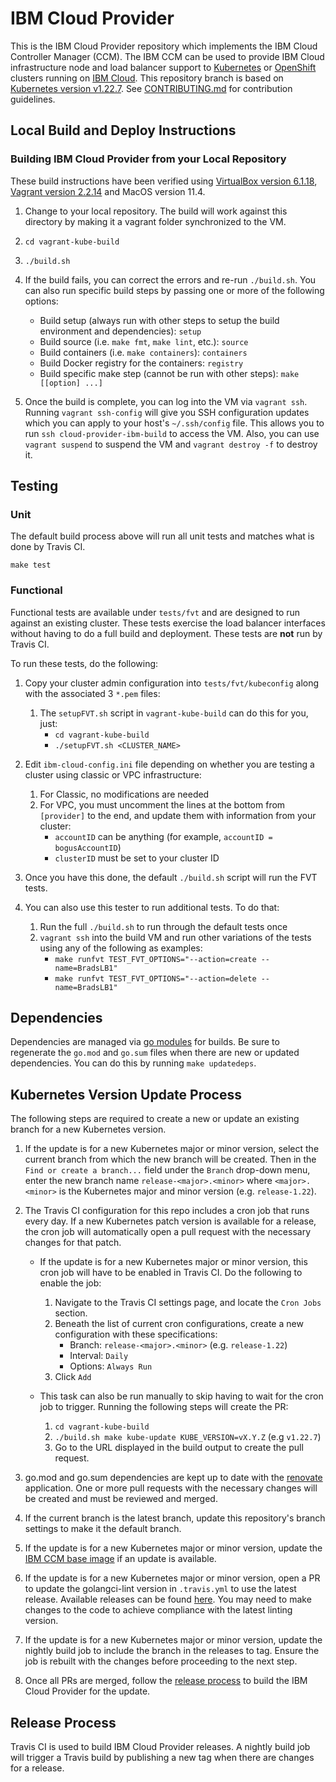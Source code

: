 # IBM Cloud Provider

This is the IBM Cloud Provider repository which implements the
IBM Cloud Controller Manager (CCM). The IBM CCM can be used to provide IBM Cloud
infrastructure node and load balancer support to
[Kubernetes](https://kubernetes.io/docs/home/) or
[OpenShift](https://docs.openshift.com/) clusters running on
[IBM Cloud](https://cloud.ibm.com/docs). This repository branch is based on
[Kubernetes version v1.22.7](https://github.com/kubernetes/kubernetes/tree/v1.22.7).
See [CONTRIBUTING.md](./CONTRIBUTING.md) for contribution guidelines.

## Local Build and Deploy Instructions

### Building IBM Cloud Provider from your Local Repository

These build instructions have been verified using
[VirtualBox version 6.1.18](https://www.virtualbox.org/wiki/Downloads),
[Vagrant version 2.2.14](https://www.vagrantup.com/downloads) and MacOS version 11.4.

1. Change to your local repository. The build will work against this directory
   by making it a vagrant folder synchronized to the VM.

1. `cd vagrant-kube-build`

1. `./build.sh`

1. If the build fails, you can correct the errors and re-run `./build.sh`.
   You can also run specific build steps by passing one or more of the following
   options:

   * Build setup (always run with other steps to setup the build environment and dependencies): `setup`
   * Build source (i.e. `make fmt`, `make lint`, etc.): `source`
   * Build containers (i.e. `make containers`): `containers`
   * Build Docker registry for the containers: `registry`
   * Build specific make step (cannot be run with other steps): `make [[option] ...]`

1. Once the build is complete, you can log into the VM via `vagrant ssh`.
   Running `vagrant ssh-config` will give you SSH configuration updates which
   you can apply to your host's `~/.ssh/config` file. This allows you to run
   `ssh cloud-provider-ibm-build` to access the VM. Also, you can use
   `vagrant suspend` to suspend the VM and `vagrant destroy -f` to destroy it.

## Testing

### Unit

The default build process above will run all unit tests and matches
what is done by Travis CI.

`make test`

### Functional

Functional tests are available under `tests/fvt` and are designed to run against
an existing cluster. These tests exercise the load balancer interfaces without
having to do a full build and deployment. These tests are **not** run by
Travis CI.

To run these tests, do the following:

1. Copy your cluster admin configuration into `tests/fvt/kubeconfig` along with
   the associated 3 `*.pem` files:
    1. The `setupFVT.sh` script in `vagrant-kube-build` can do this for you, just:
        - `cd vagrant-kube-build`
        - `./setupFVT.sh <CLUSTER_NAME>`

1. Edit `ibm-cloud-config.ini` file depending on whether you are testing a cluster
   using classic or VPC infrastructure:
    1. For Classic, no modifications are needed
    1. For VPC, you must uncomment the lines at the bottom from `[provider]` to
       the end, and update them with information from your cluster:
        - `accountID` can be anything (for example, `accountID = bogusAccountID`)
        - `clusterID` must be set to your cluster ID

1. Once you have this done, the default `./build.sh` script will run the FVT tests.

1. You can also use this tester to run additional tests.  To do that:
    1. Run the full `./build.sh` to run through the default tests once
    1. `vagrant ssh` into the build VM and run other variations of the tests
       using any of the following as examples:
        - `make runfvt TEST_FVT_OPTIONS="--action=create --name=BradsLB1"`
        - `make runfvt TEST_FVT_OPTIONS="--action=delete --name=BradsLB1"`

## Dependencies

Dependencies are managed via [go modules](https://github.com/golang/go/wiki/Modules)
for builds. Be sure to regenerate the `go.mod` and `go.sum` files when there are
new or updated dependencies. You can do this by running `make updatedeps`.

## Kubernetes Version Update Process

The following steps are required to create a new or update an existing branch
for a new Kubernetes version.

1. If the update is for a new Kubernetes major or minor version, select the
   current branch from which the new branch will be created. Then
   in the `Find or create a branch...` field under the `Branch` drop-down menu,
   enter the new branch name `release-<major>.<minor>` where `<major>.<minor>`
   is the Kubernetes major and minor version (e.g. `release-1.22`).

1. The Travis CI configuration for this repo includes a cron job that runs
   every day. If a new Kubernetes patch version is available for a release, the
   cron job will automatically open a pull request with the necessary changes
   for that patch.

   - If the update is for a new Kubernetes major or minor version, this cron job
     will have to be enabled in Travis CI. Do the following to enable the job:

     1. Navigate to the Travis CI settings page, and locate the `Cron Jobs` section.
     1. Beneath the list of current cron configurations, create a new
        configuration with these specifications:
        - Branch: `release-<major>.<minor>` (e.g. `release-1.22`)
        - Interval: `Daily`
        - Options: `Always Run`
     1. Click `Add`

   - This task can also be run manually to skip having to wait for the cron job
     to trigger. Running the following steps will create the PR:

     1. `cd vagrant-kube-build`
     1. `./build.sh make kube-update KUBE_VERSION=vX.Y.Z` (e.g `v1.22.7`)
     1. Go to the URL displayed in the build output to create the pull request.

1. go.mod and go.sum dependencies are kept up to date with the 
   [renovate](https://docs.renovatebot.com/golang/) application.
   One or more pull requests with the necessary changes will be created
   and must be reviewed and merged.

1. If the current branch is the latest branch, update this repository's branch
   settings to make it the default branch.

1. If the update is for a new Kubernetes major or minor version, update the
   [IBM CCM base image](./cmd/ibm-cloud-controller-manager/Dockerfile)
   if an update is available.

1. If the update is for a new Kubernetes major or minor version, open a PR to
   update the golangci-lint version in `.travis.yml` to use the latest release.
   Available releases can be found [here](https://github.com/golangci/golangci-lint/releases).
   You may need to make changes to the code to achieve compliance with the
   latest linting version.

1. If the update is for a new Kubernetes major or minor version, update the
   nightly build job to include the branch in the releases to tag. Ensure the
   job is rebuilt with the changes before proceeding to the next step.

1. Once all PRs are merged, follow the [release process](#release-process) to build the IBM Cloud Provider for the update.

## Release Process

Travis CI is used to build IBM Cloud Provider releases. A nightly build job will
trigger a Travis build by publishing a new tag when there are changes for a
release.
